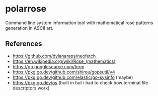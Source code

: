 # polarrose

Command line system information tool with mathematical rose patterns generation in ASCII art.

## References

- https://github.com/dylanaraps/neofetch
- https://en.wikipedia.org/wiki/Rose_(mathematics)
- https://go.googlesource.com/term
- https://pkg.go.dev/github.com/shirou/gopsutil/v4
- https://pkg.go.dev/github.com/elastic/go-sysinfo (maybe)
- https://pkg.go.dev/os (built in but i had to check how terminal file descriptors work)